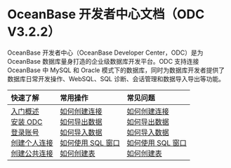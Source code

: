OceanBase 开发者中心文档（ODC V3.2.2） 
=========================
OceanBase 开发者中心（OceanBase Developer Center，ODC）是为 OceanBase 数据库量身打造的企业级数据库开发平台。ODC 支持连接 OceanBase 中 MySQL 和 Oracle 模式下的数据库，同时为数据库开发者提供了数据库日常开发操作、WebSQL、SQL 诊断、会话管理和数据导入导出等功能。

|         快速了解         | 常用操作 |常见问题|
|:-----------------------|:---------|:---------|
|    [入门概述](https://open.oceanbase.com/docs/odc-cn/V3.2.2/10000000000014265)  <br> [安装 ODC](https://open.oceanbase.com/docs/odc-cn/V3.2.2/10000000000014266) <br> [登录账号](https://open.oceanbase.com/docs/odc-cn/V3.2.2/10000000000014267)<br> [创建个人连接](https://open.oceanbase.com/docs/odc-cn/V3.2.2/10000000000014268)<br>[创建公共连接](https://open.oceanbase.com/docs/odc-cn/V3.2.2/10000000000014389)| [如何创建连接](https://open.oceanbase.com/docs/odc-cn/V3.2.2/10000000000014295)  <br> [如何导出数据](https://open.oceanbase.com/docs/odc-cn/V3.2.2/10000000000014296) <br> [如何导入数据](https://open.oceanbase.com/docs/odc-cn/V3.2.2/10000000000014297)<br> [如何使用 SQL 窗口](https://open.oceanbase.com/docs/odc-cn/V3.2.2/10000000000014297)<br>[如何创建表](https://open.oceanbase.com/docs/odc-cn/V3.2.2/10000000000014414)   |[如何创建连接](https://open.oceanbase.com/docs/odc-cn/V3.2.2/10000000000014295)  <br> [如何导出数据](https://open.oceanbase.com/docs/odc-cn/V3.2.2/10000000000014296) <br> [如何导入数据](https://open.oceanbase.com/docs/odc-cn/V3.2.2/10000000000014297)<br> [如何使用 SQL 窗口](https://open.oceanbase.com/docs/odc-cn/V3.2.2/10000000000014297)<br>[如何创建表](https://open.oceanbase.com/docs/odc-cn/V3.2.2/10000000000014414)  |